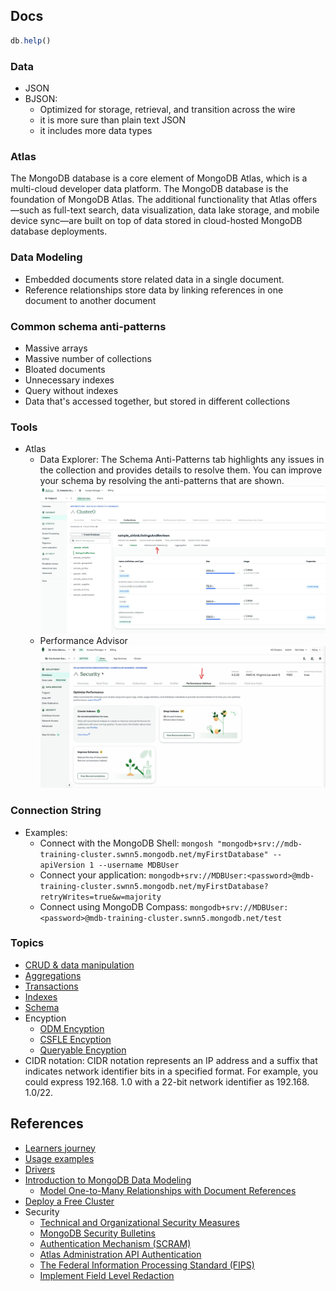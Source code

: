 
## Docs 

```js
db.help()
```

### Data
- JSON
- BJSON: 
    - Optimized for storage, retrieval, and transition across the wire
    - it is more sure than plain text JSON
    - it includes more data types

### Atlas
The MongoDB database is a core element of MongoDB Atlas, which is a multi-cloud developer data platform. The MongoDB database is the foundation of MongoDB Atlas. The additional functionality that Atlas offers—such as full-text search, data visualization, data lake storage, and mobile device sync—are built on top of data stored in cloud-hosted MongoDB database deployments.

### Data Modeling
- Embedded documents store related data in a single document.
- Reference relationships store data by linking references in one document to another document

### Common schema anti-patterns
- Massive arrays
- Massive number of collections 
- Bloated documents 
- Unnecessary indexes
- Query without indexes
- Data that's accessed together, but stored in different collections 

### Tools 
- Atlas 
    - Data Explorer: The Schema Anti-Patterns tab highlights any issues in the collection and provides details to resolve them. You can improve your schema by resolving the anti-patterns that are shown.
    ![](../rsc/data.explore.jpg)
    - Performance Advisor
    ![](../rsc/performance.tool.jpg)

### Connection String
- Examples:
    - Connect with the MongoDB Shell: `mongosh "mongodb+srv://mdb-training-cluster.swnn5.mongodb.net/myFirstDatabase" --apiVersion 1 --username MDBUser`
    - Connect your application: `mongodb+srv://MDBUser:<password>@mdb-training-cluster.swnn5.mongodb.net/myFirstDatabase?retryWrites=true&w=majority`
    - Connect using MongoDB Compass: `mongodb+srv://MDBUser:<password>@mdb-training-cluster.swnn5.mongodb.net/test`

### Topics
- [CRUD & data manipulation](./crud.md) 
- [Aggregations](./agregation.md) 
- [Transactions](./transactions.md) 
- [Indexes](./indexes.md) 
- [Schema](./schema.md)
- Encyption
    - [ODM Encyption](./encyption.odm.md.md)
    - [CSFLE Encyption](./encryption.csfle.md)
    - [Queryable Encyption](./encryption.queryable.md)
- CIDR notation: CIDR notation represents an IP address and a suffix that indicates network identifier bits in a specified format. For example, you could express 192.168. 1.0 with a 22-bit network identifier as 192.168. 1.0/22.

## References 
- [Learners journey](https://learn.mongodb.com/pages/learners-journey)
- [Usage examples](https://www.mongodb.com/docs/drivers/node/current/usage-examples/)
- [Drivers](https://www.mongodb.com/docs/drivers/)
- [Introduction to MongoDB Data Modeling](https://learn.mongodb.com/learn/course/introduction-to-mongodb-data-modeling/conclusion/learn?client=customer&page=2)
    - [Model One-to-Many Relationships with Document References](https://www.mongodb.com/docs/manual/tutorial/model-referenced-one-to-many-relationships-between-documents/?_ga=2.64006886.810066485.1665291537-836515500.1666025886)
- [Deploy a Free Cluster](https://www.mongodb.com/docs/atlas/tutorial/deploy-free-tier-cluster/?utm_source=Iterable&utm_medium=email&utm_campaign=campaign_7715097)
- Security
    - [Technical and Organizational Security Measures](https://www.mongodb.com/legal/customer-service-agreement/technical-and-organizational-security-measures)
    - [MongoDB Security Bulletins](https://www.mongodb.com/resources/products/mongodb-security-bulletins)
    - [Authentication Mechanism (SCRAM)](https://www.mongodb.com/docs/manual/core/security-scram/)
    - [Atlas Administration API Authentication](https://www.mongodb.com/docs/atlas/api/api-authentication/)
    - [The Federal Information Processing Standard (FIPS)](https://www.mongodb.com/docs/manual/tutorial/configure-fips/#std-label-fips-overview)
    - [Implement Field Level Redaction](https://www.mongodb.com/docs/manual/tutorial/implement-field-level-redaction/)